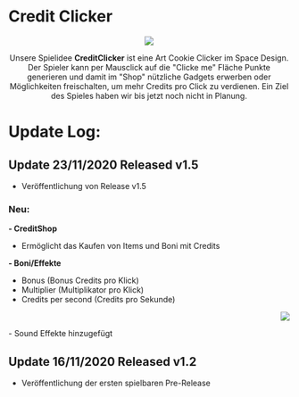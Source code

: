 # Credit Clicker


<p align="center">
  <img src="https://i.imgur.com/IzxVc7G.png">
</p>

<p align="center">Unsere Spielidee <b>CreditClicker</b> ist eine Art Cookie Clicker im Space Design. Der Spieler kann per Mausclick auf die "Clicke me" Fläche Punkte generieren und  damit im "Shop" nützliche Gadgets erwerben oder Möglichkeiten freischalten, um mehr Credits pro Click zu verdienen. Ein Ziel des Spieles haben wir bis jetzt noch nicht in Planung.
</p>

# Update Log:
## Update 23/11/2020 Released v1.5
- Veröffentlichung von Release v1.5

### Neu:

**- CreditShop**
   - Ermöglicht das Kaufen von Items und Boni mit Credits
   
**- Boni/Effekte**
   - Bonus (Bonus Credits pro Klick)
   - Multiplier (Multiplikator pro Klick)
   - Credits per second (Credits pro Sekunde)
<p align="right">
  <img src="https://i.imgur.com/7cQBImn.png">
</p>
- Sound Effekte hinzugefügt

## Update 16/11/2020 Released v1.2
- Veröffentlichung der ersten spielbaren Pre-Release

